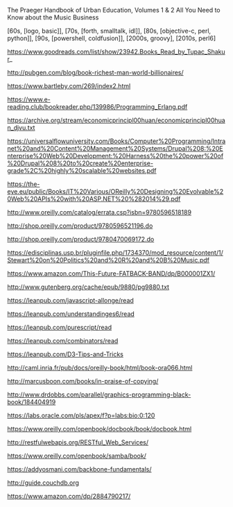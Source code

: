 The Praeger Handbook of Urban Education, Volumes 1 & 2
All You Need to Know about the Music Business

[60s, [logo, basic]], [70s, [forth, smalltalk, idl]], [80s, [objective-c, perl, python]], [90s, [powershell, coldfusion]], [2000s, groovy], [2010s, perl6]


https://www.goodreads.com/list/show/23942.Books_Read_by_Tupac_Shakur_

http://pubgen.com/blog/book-richest-man-world-billionaires/

https://www.bartleby.com/269/index2.html

https://www.e-reading.club/bookreader.php/139986/Programming_Erlang.pdf

https://archive.org/stream/economicprincipl00huan/economicprincipl00huan_djvu.txt

https://universalflowuniversity.com/Books/Computer%20Programming/Intranet%20and%20Content%20Management%20Systems/Drupal%208:%20Enterprise%20Web%20Development:%20Harness%20the%20power%20of%20Drupal%208%20to%20create%20enterprise-grade%2C%20highly%20scalable%20websites.pdf

https://the-eye.eu/public/Books/IT%20Various/OReilly%20Designing%20Evolvable%20Web%20APIs%20with%20ASP.NET%20%282014%29.pdf

http://www.oreilly.com/catalog/errata.csp?isbn=9780596518189

http://shop.oreilly.com/product/9780596521196.do

http://shop.oreilly.com/product/9780470069172.do

https://edisciplinas.usp.br/pluginfile.php/1734370/mod_resource/content/1/Stewart%20on%20Politics%20and%20R%20and%20B%20Music.pdf

https://www.amazon.com/This-Future-FATBACK-BAND/dp/B000001ZX1/

http://www.gutenberg.org/cache/epub/9880/pg9880.txt

https://leanpub.com/javascript-allonge/read

https://leanpub.com/understandinges6/read

https://leanpub.com/purescript/read

https://leanpub.com/combinators/read

https://leanpub.com/D3-Tips-and-Tricks

http://caml.inria.fr/pub/docs/oreilly-book/html/book-ora066.html

http://marcusboon.com/books/in-praise-of-copying/

http://www.drdobbs.com/parallel/graphics-programming-black-book/184404919

https://labs.oracle.com/pls/apex/f?p=labs:bio:0:120

https://www.oreilly.com/openbook/docbook/book/docbook.html

http://restfulwebapis.org/RESTful_Web_Services/

https://www.oreilly.com/openbook/samba/book/

https://addyosmani.com/backbone-fundamentals/

http://guide.couchdb.org

https://www.amazon.com/dp/2884790217/